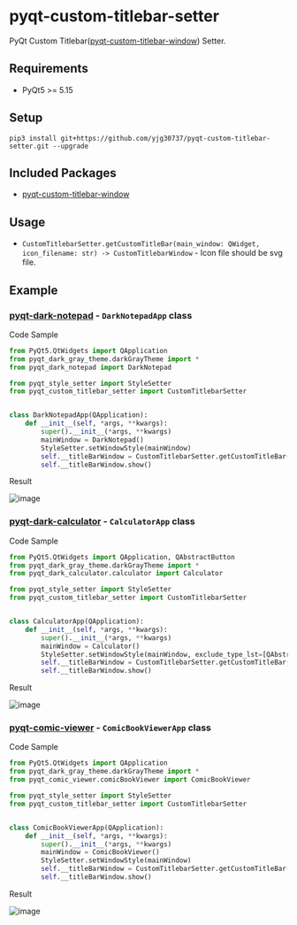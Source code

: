 # pyqt-custom-titlebar-setter
PyQt Custom Titlebar(<a href="https://github.com/yjg30737/pyqt-custom-titlebar-window.git">pyqt-custom-titlebar-window</a>) Setter.

## Requirements
* PyQt5 >= 5.15

## Setup
```pip3 install git+https://github.com/yjg30737/pyqt-custom-titlebar-setter.git --upgrade```

## Included Packages
* <a href="https://github.com/yjg30737/pyqt-custom-titlebar-window.git">pyqt-custom-titlebar-window</a>

## Usage
* ```CustomTitlebarSetter.getCustomTitleBar(main_window: QWidget, icon_filename: str) -> CustomTitlebarWindow``` - Icon file should be svg file.

## Example
### <a href="https://github.com/yjg30737/pyqt-dark-notepad.git">pyqt-dark-notepad</a> - ```DarkNotepadApp``` class
Code Sample
```python
from PyQt5.QtWidgets import QApplication
from pyqt_dark_gray_theme.darkGrayTheme import *
from pyqt_dark_notepad import DarkNotepad

from pyqt_style_setter import StyleSetter
from pyqt_custom_titlebar_setter import CustomTitlebarSetter


class DarkNotepadApp(QApplication):
    def __init__(self, *args, **kwargs):
        super().__init__(*args, **kwargs)
        mainWindow = DarkNotepad()
        StyleSetter.setWindowStyle(mainWindow)
        self.__titleBarWindow = CustomTitlebarSetter.getCustomTitleBar(mainWindow, icon_filename='ico/dark-notepad.svg')
        self.__titleBarWindow.show()
```

Result

![image](https://user-images.githubusercontent.com/55078043/156855872-1f247914-0a51-4bf1-a28c-908c83ffeccd.png)

### <a href="https://github.com/yjg30737/pyqt-dark-calculator.git">pyqt-dark-calculator</a> - ```CalculatorApp``` class
Code Sample
```python
from PyQt5.QtWidgets import QApplication, QAbstractButton
from pyqt_dark_gray_theme.darkGrayTheme import *
from pyqt_dark_calculator.calculator import Calculator

from pyqt_style_setter import StyleSetter
from pyqt_custom_titlebar_setter import CustomTitlebarSetter


class CalculatorApp(QApplication):
    def __init__(self, *args, **kwargs):
        super().__init__(*args, **kwargs)
        mainWindow = Calculator()
        StyleSetter.setWindowStyle(mainWindow, exclude_type_lst=[QAbstractButton])
        self.__titleBarWindow = CustomTitlebarSetter.getCustomTitleBar(mainWindow, icon_filename='ico/calculator.svg')
        self.__titleBarWindow.show()
```

Result

![image](https://user-images.githubusercontent.com/55078043/156855894-b2565bbf-8e80-440b-bb47-182ba3a61f1c.png)

### <a href="https://github.com/yjg30737/pyqt-comic-viewer.git">pyqt-comic-viewer</a> - ```ComicBookViewerApp``` class
Code Sample
```python
from PyQt5.QtWidgets import QApplication
from pyqt_dark_gray_theme.darkGrayTheme import *
from pyqt_comic_viewer.comicBookViewer import ComicBookViewer

from pyqt_style_setter import StyleSetter
from pyqt_custom_titlebar_setter import CustomTitlebarSetter


class ComicBookViewerApp(QApplication):
    def __init__(self, *args, **kwargs):
        super().__init__(*args, **kwargs)
        mainWindow = ComicBookViewer()
        StyleSetter.setWindowStyle(mainWindow)
        self.__titleBarWindow = CustomTitlebarSetter.getCustomTitleBar(mainWindow, icon_filename='ico/book.svg')
        self.__titleBarWindow.show()
```

Result

![image](https://user-images.githubusercontent.com/55078043/156855909-7bd2d5a6-f741-4b9a-85eb-6509fe9e6c68.png)
